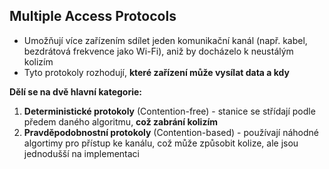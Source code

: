 ## Multiple Access Protocols

- Umožňují více zařízením sdílet jeden komunikační kanál (např. kabel, bezdrátová frekvence jako Wi-Fi), aniž by docházelo k neustálým kolizím
- Tyto protokoly rozhodují, **které zařízení může vysílat data a kdy**

**Dělí se na dvě hlavní kategorie:**
1. **Deterministické protokoly** (Contention-free) - stanice se střídají podle předem daného algoritmu, **což zabrání kolizím**
2. **Pravděpodobnostní protokoly** (Contention-based) - používají náhodné algortimy pro přístup ke kanálu, což může způsobit kolize, ale jsou jednodušší na implementaci
